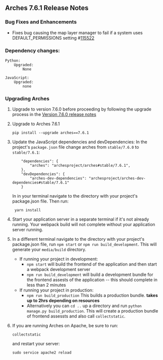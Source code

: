 Arches 7.6.1 Release Notes
--------------------------

### Bug Fixes and Enhancements

- Fixes bug causing the map layer manager to fail if a system uses DEFAULT_PERMISSIONS setting #[115522](https://github.com/archesproject/arches/issues/11522)

### Dependency changes:
```
Python:
    Upgraded:
        None

JavaScript:
    Upgraded:
        none
```

### Upgrading Arches

1. Upgrade to version 7.6.0 before proceeding by following the upgrade process in the [Version 7.6.0 release notes](https://github.com/archesproject/arches/blob/dev/7.6.x/releases/7.6.0.md)

2. Upgrade to Arches 7.6.1
    ```
    pip install --upgrade arches==7.6.1
    ```

3. Update the JavaScript dependencies and devDependencies:
    In the project's `package.json` file change arches from `stable/7.6.0` to `stable/7.6.1`:
    ```    
        "dependencies": {
            "arches": "archesproject/arches#stable/7.6.1",
        },
        "devDependencies": {
            "arches-dev-dependencies": "archesproject/arches-dev-dependencies#stable/7.6.1"
        }
    ```
    In in your terminal navigate to the directory with your project's package.json file. Then run:

        yarn install


4. Start your application server in a separate terminal if it's not already running. Your webpack build will not complete without your application server running.

5. In a different terminal navigate to the directory with your project's package.json file, run `npm start` or `npm run build_development`. This will generate your `media/build` directory.
   - If running your project in development:
     -  `npm start` will build the frontend of the application and then start a webpack development server
      - `npm run build_development` will build a development bundle for the frontend assests of the application -- this should complete in less than 2 minutes
    - If running your project in production:
      - `npm run build_production` This builds a production bundle. **takes up to 2hrs depending on resources**
      - Alternatively you can `cd ..` up a directory and run `python manage.py build_production`. This will create a production bundle of frontend assessts and also call `collectstatic`.


6. If you are running Arches on Apache, be sure to run:

    ```
    collectstatic
    ```
    and restart your server:
    ```
    sudo service apache2 reload
    ```
